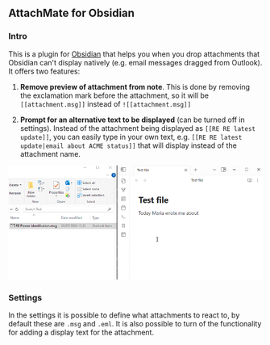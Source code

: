 ## AttachMate for Obsidian

### Intro

This is a plugin for [Obsidian](https://obsidian.md) that helps you when you drop attachments that Obsidian can't display natively (e.g. email messages dragged from Outlook). It offers two features:

1. **Remove preview of attachment from note**. This is done by removing the exclamation mark before the attachment, so it will be `[[attachment.msg]]` instead of `![[attachment.msg]]`

2. **Prompt for an alternative text to be displayed** (can be turned off in settings). Instead of the attachment being displayed as `[[RE RE latest update]]`, you can easily type in your own text, e.g. `[[RE RE latest update|email about ACME status]]` that will display instead of the attachment name.

![Example of completing a task](https://raw.githubusercontent.com/Gnopps/AttachMate/main/AttachMate.gif)

### Settings

In the settings it is possible to define what attachments to react to, by default these are `.msg` and `.eml`.
It is also possible to turn of the functionality for adding a display text for the attachment.

